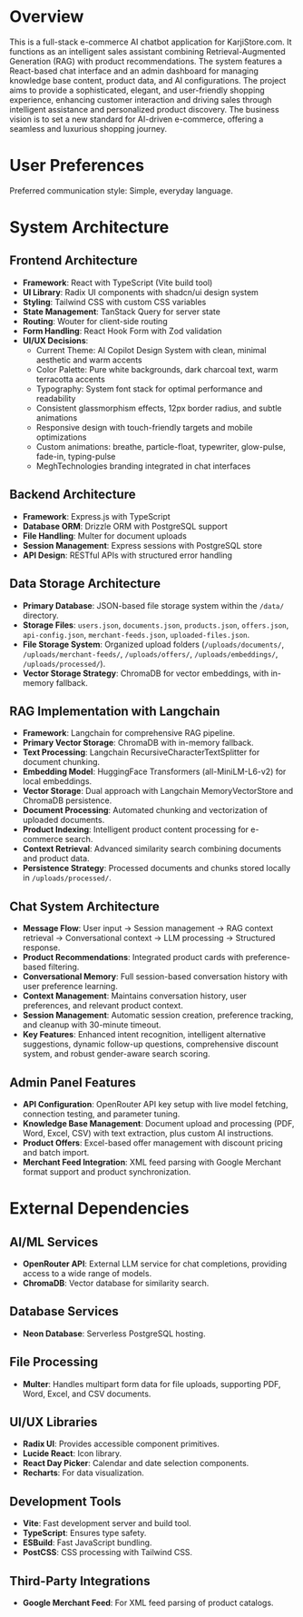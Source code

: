 # Overview

This is a full-stack e-commerce AI chatbot application for KarjiStore.com. It functions as an intelligent sales assistant combining Retrieval-Augmented Generation (RAG) with product recommendations. The system features a React-based chat interface and an admin dashboard for managing knowledge base content, product data, and AI configurations. The project aims to provide a sophisticated, elegant, and user-friendly shopping experience, enhancing customer interaction and driving sales through intelligent assistance and personalized product discovery. The business vision is to set a new standard for AI-driven e-commerce, offering a seamless and luxurious shopping journey.

# User Preferences

Preferred communication style: Simple, everyday language.

# System Architecture

## Frontend Architecture
- **Framework**: React with TypeScript (Vite build tool)
- **UI Library**: Radix UI components with shadcn/ui design system
- **Styling**: Tailwind CSS with custom CSS variables
- **State Management**: TanStack Query for server state
- **Routing**: Wouter for client-side routing
- **Form Handling**: React Hook Form with Zod validation
- **UI/UX Decisions**:
    - Current Theme: AI Copilot Design System with clean, minimal aesthetic and warm accents
    - Color Palette: Pure white backgrounds, dark charcoal text, warm terracotta accents
    - Typography: System font stack for optimal performance and readability
    - Consistent glassmorphism effects, 12px border radius, and subtle animations
    - Responsive design with touch-friendly targets and mobile optimizations
    - Custom animations: breathe, particle-float, typewriter, glow-pulse, fade-in, typing-pulse
    - MeghTechnologies branding integrated in chat interfaces

## Backend Architecture
- **Framework**: Express.js with TypeScript
- **Database ORM**: Drizzle ORM with PostgreSQL support
- **File Handling**: Multer for document uploads
- **Session Management**: Express sessions with PostgreSQL store
- **API Design**: RESTful APIs with structured error handling

## Data Storage Architecture
- **Primary Database**: JSON-based file storage system within the `/data/` directory.
- **Storage Files**: `users.json`, `documents.json`, `products.json`, `offers.json`, `api-config.json`, `merchant-feeds.json`, `uploaded-files.json`.
- **File Storage System**: Organized upload folders (`/uploads/documents/`, `/uploads/merchant-feeds/`, `/uploads/offers/`, `/uploads/embeddings/`, `/uploads/processed/`).
- **Vector Storage Strategy**: ChromaDB for vector embeddings, with in-memory fallback.

## RAG Implementation with Langchain
- **Framework**: Langchain for comprehensive RAG pipeline.
- **Primary Vector Storage**: ChromaDB with in-memory fallback.
- **Text Processing**: Langchain RecursiveCharacterTextSplitter for document chunking.
- **Embedding Model**: HuggingFace Transformers (all-MiniLM-L6-v2) for local embeddings.
- **Vector Storage**: Dual approach with Langchain MemoryVectorStore and ChromaDB persistence.
- **Document Processing**: Automated chunking and vectorization of uploaded documents.
- **Product Indexing**: Intelligent product content processing for e-commerce search.
- **Context Retrieval**: Advanced similarity search combining documents and product data.
- **Persistence Strategy**: Processed documents and chunks stored locally in `/uploads/processed/`.

## Chat System Architecture
- **Message Flow**: User input → Session management → RAG context retrieval → Conversational context → LLM processing → Structured response.
- **Product Recommendations**: Integrated product cards with preference-based filtering.
- **Conversational Memory**: Full session-based conversation history with user preference learning.
- **Context Management**: Maintains conversation history, user preferences, and relevant product context.
- **Session Management**: Automatic session creation, preference tracking, and cleanup with 30-minute timeout.
- **Key Features**: Enhanced intent recognition, intelligent alternative suggestions, dynamic follow-up questions, comprehensive discount system, and robust gender-aware search scoring.

## Admin Panel Features
- **API Configuration**: OpenRouter API key setup with live model fetching, connection testing, and parameter tuning.
- **Knowledge Base Management**: Document upload and processing (PDF, Word, Excel, CSV) with text extraction, plus custom AI instructions.
- **Product Offers**: Excel-based offer management with discount pricing and batch import.
- **Merchant Feed Integration**: XML feed parsing with Google Merchant format support and product synchronization.

# External Dependencies

## AI/ML Services
- **OpenRouter API**: External LLM service for chat completions, providing access to a wide range of models.
- **ChromaDB**: Vector database for similarity search.

## Database Services
- **Neon Database**: Serverless PostgreSQL hosting.

## File Processing
- **Multer**: Handles multipart form data for file uploads, supporting PDF, Word, Excel, and CSV documents.

## UI/UX Libraries
- **Radix UI**: Provides accessible component primitives.
- **Lucide React**: Icon library.
- **React Day Picker**: Calendar and date selection components.
- **Recharts**: For data visualization.

## Development Tools
- **Vite**: Fast development server and build tool.
- **TypeScript**: Ensures type safety.
- **ESBuild**: Fast JavaScript bundling.
- **PostCSS**: CSS processing with Tailwind CSS.

## Third-Party Integrations
- **Google Merchant Feed**: For XML feed parsing of product catalogs.